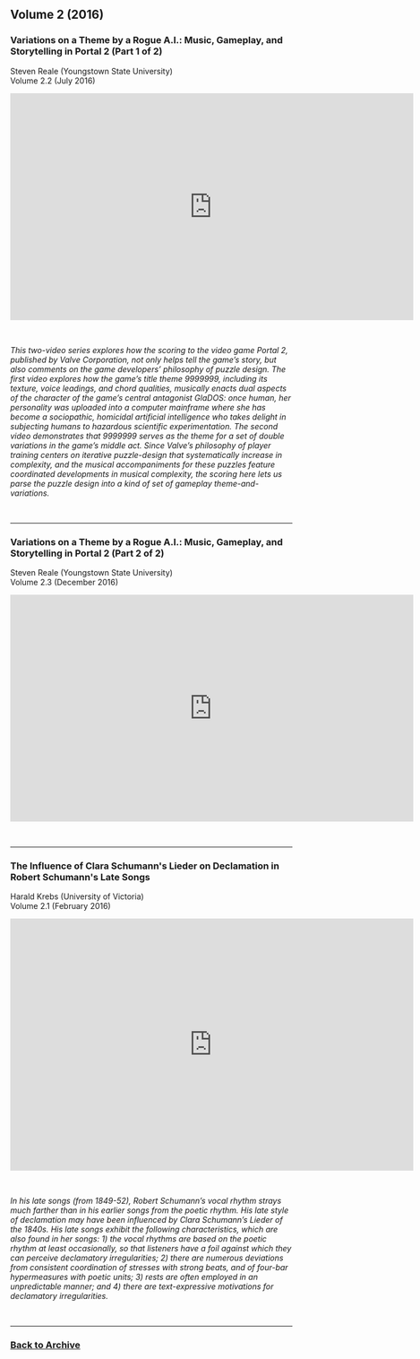 ## Volume 2 (2016)

### Variations on a Theme by a Rogue A.I.: Music, Gameplay, and Storytelling in Portal 2 (Part 1 of 2)
Steven Reale (Youngstown State University)  
Volume 2.2 (July 2016)

<div class="intrinsic-container intrinsic-container-16x9">
<center><iframe src="https://player.vimeo.com/video/173480730" width="720" height="405" frameborder="0" webkitallowfullscreen mozallowfullscreen allowfullscreen></iframe></center>
</div>

<p>&nbsp;</p>

*This two-video series explores how the scoring to the video game Portal 2, published by Valve Corporation, not only helps tell the game’s story, but also comments on the game developers’ philosophy of puzzle design. The first video explores how the game’s title theme 9999999, including its texture, voice leadings, and chord qualities, musically enacts dual aspects of the character of the game’s central antagonist GlaDOS: once human, her personality was uploaded into a computer mainframe where she has become a sociopathic, homicidal artificial intelligence who takes delight in subjecting humans to hazardous scientific experimentation. The second video demonstrates that 9999999 serves as the theme for a set of double variations in the game’s middle act. Since Valve’s philosophy of player training centers on iterative puzzle-design that systematically increase in complexity, and the musical accompaniments for these puzzles feature coordinated developments in musical complexity, the scoring here lets us parse the puzzle design into a kind of set of gameplay theme-and-variations.*  

<p>&nbsp;</p>
<hr>

### Variations on a Theme by a Rogue A.I.: Music, Gameplay, and Storytelling in Portal 2 (Part 2 of 2)
Steven Reale (Youngstown State University)  
Volume 2.3 (December 2016)

<div class="intrinsic-container intrinsic-container-16x9">
<center><iframe src="https://player.vimeo.com/video/191421764" width="720" height="405" frameborder="0" webkitallowfullscreen mozallowfullscreen allowfullscreen></iframe></center>
</div>

<p>&nbsp;</p>
<hr>

### The Influence of Clara Schumann's Lieder on Declamation in Robert Schumann's Late Songs
Harald Krebs (University of Victoria)  
Volume 2.1 (February 2016)  

<div class="intrinsic-container intrinsic-container-16x9">
<center><iframe src="https://player.vimeo.com/video/150344298" width="720" height="450" frameborder="0" webkitallowfullscreen mozallowfullscreen allowfullscreen></iframe></center>
</div>
<p>&nbsp;</p>

*In his late songs (from 1849-52), Robert Schumann’s vocal rhythm strays much farther than in his earlier songs from the poetic rhythm. His late style of declamation may have been influenced by Clara Schumann’s Lieder of the 1840s. His late songs exhibit the following characteristics, which are also found in her songs: 1) the vocal rhythms are based on the poetic rhythm at least occasionally, so that listeners have a foil against which they can perceive declamatory irregularities; 2) there are numerous deviations from consistent coordination of stresses with strong beats, and of four-bar hypermeasures with poetic units; 3) rests are often employed in an unpredictable manner; and 4) there are text-expressive motivations for declamatory irregularities.*

<p>&nbsp;</p>
<hr>

### [Back to Archive](index.md)
